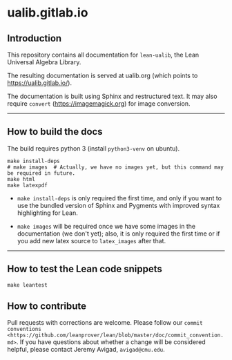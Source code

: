 # ualib.gitlab.io

## Introduction

This repository contains all documentation for `lean-ualib`, the Lean Universal Algebra Library.

The resulting documentation is served at ualib.org (which points to https://ualib.gitlab.io/).

The documentation is built using Sphinx and restructured text.  It may also require `convert` (https://imagemagick.org) for image conversion.


-------------------------------------------

## How to build the docs

The build requires python 3 (install `python3-venv` on ubuntu).

```
make install-deps
# make images  # Actually, we have no images yet, but this command may be required in future.
make html
make latexpdf
```

+ `make install-deps` is only required the first time, and only if you want to use the bundled version of Sphinx and Pygments with improved syntax highlighting for Lean.

+ `make images` will be required once we have some images in the documentation (we don't yet); also, it is only required the first time or if you add new latex source to `latex_images` after that.

------------------------------------------

## How to test the Lean code snippets

```
make leantest
```

## How to contribute

Pull requests with corrections are welcome. Please follow our `commit conventions <https://github.com/leanprover/lean/blob/master/doc/commit_convention.md>`. If you have questions about whether a change will be considered helpful, please contact Jeremy Avigad, ``avigad@cmu.edu``.
